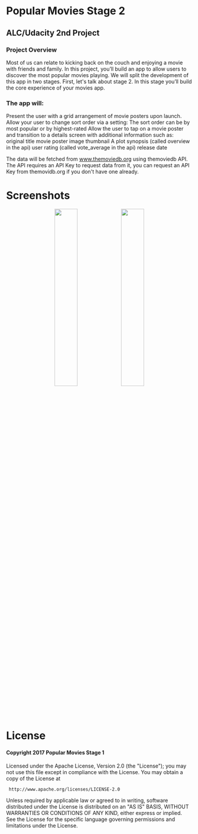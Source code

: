 # Popular Movies Stage 2
## ALC/Udacity 2nd Project
### Project Overview
Most of us can relate to kicking back on the couch and enjoying a movie with friends and family. In this project, you’ll build an app to allow users to discover the most popular movies playing. We will split the development of this app in two stages. First, let's talk about stage 2. In this stage you’ll build the core experience of your movies app.
 
### The app will:

Present the user with a grid arrangement of movie posters upon launch.
Allow your user to change sort order via a setting:
The sort order can be by most popular or by highest-rated
Allow the user to tap on a movie poster and transition to a details screen with additional information such as:
original title
movie poster image thumbnail
A plot synopsis (called overview in the api)
user rating (called vote_average in the api)
release date

The data will be fetched from www.themoviedb.org using themoviedb API.
The API requires an API Key to request data from it, you can request an API Key from themovidb.org if you don't have one already.

# Screenshots
<div align="center" markdown="1" margin="15px">
<img src="https://github.com/lanre01/PopularMoviesStage-1/blob/master/app/src/main/res/drawable/Screenshot_2017-04-11-17-42-36.png" width="35%"/>
<img src="https://github.com/lanre01/PopularMoviesStage-1/blob/master/app/src/main/res/drawable/Screenshot_2017-04-12-12-37-59.png" width="35%" margin="15px"/>
</div>

# License
#### Copyright 2017 Popular Movies Stage 1

Licensed under the Apache License, Version 2.0 (the "License");
   you may not use this file except in compliance with the License.
   You may obtain a copy of the License at

     http://www.apache.org/licenses/LICENSE-2.0

   Unless required by applicable law or agreed to in writing, software
   distributed under the License is distributed on an "AS IS" BASIS,
   WITHOUT WARRANTIES OR CONDITIONS OF ANY KIND, either express or implied.
   See the License for the specific language governing permissions and
   limitations under the License.
